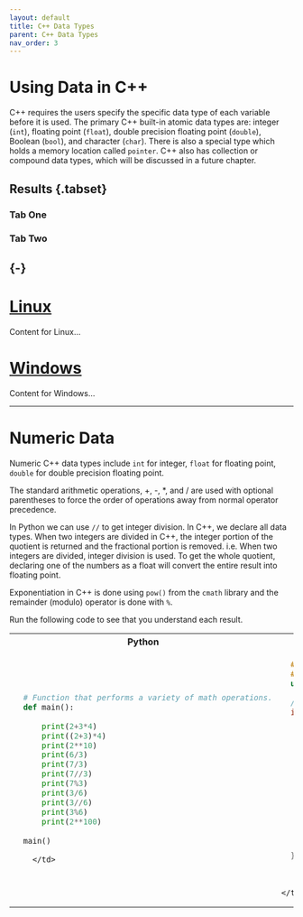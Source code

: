 ```yaml
---
layout: default
title: C++ Data Types
parent: C++ Data Types
nav_order: 3
---
```


# Using Data in C++

C++ requires the users specify the specific data type of each variable
before it is used. The primary C++ built-in atomic data types are:
integer (`int`), floating point (`float`), double precision floating
point (`double`), Boolean (`bool`), and character (`char`). There is
also a special type which holds a memory location called `pointer`. C++
also has collection or compound data types, which will be discussed in a
future chapter.

## Results {.tabset}

### Tab One

### Tab Two

## {-}

# [Linux](#tab/linux)

Content for Linux...

# [Windows](#tab/windows)

Content for Windows...

---

# Numeric Data

Numeric C++ data types include `int` for integer, `float` for floating
point, `double` for double precision floating point.

The standard arithmetic operations, +, -, \*, and / are used with
optional parentheses to force the order of operations away from normal
operator precedence.

In Python we can use `//` to get integer division. In C++, we declare
all data types. When two integers are divided in C++, the integer
portion of the quotient is returned and the fractional portion is
removed. i.e. When two integers are divided, integer division is used.
To get the whole quotient, declaring one of the numbers as a float will
convert the entire result into floating point.

Exponentiation in C++ is done using `pow()` from the `cmath` library and
the remainder (modulo) operator is done with `%`.

Run the following code to see that you understand each result.

<table>
    <tr>
        <th>Python</th>
        <th>C++</th>
    </tr>
    <tr>
<td markdown="span">

```python
  # Function that performs a variety of math operations.
  def main():
  
      print(2+3*4)
      print((2+3)*4)
      print(2**10)
      print(6/3)
      print(7/3)
      print(7//3)
      print(7%3)
      print(3/6)
      print(3//6)
      print(3%6)
      print(2**100)
  
  main()

```  
        </td>
<td markdown="span">

```cpp
  #include <iostream>
  #include <cmath>
  using namespace std;
  
  // Function that perfoms various math operations
  int main(){
  
      cout << (2+3*4) << endl;
      cout << (2+3)*4 << endl;
      cout << pow(2, 10) << endl;
      cout << float(6)/3 << endl;
      cout << float(7)/3 << endl;
      cout << 7/3 << endl; //In C++ this is integer division
      cout << 7%3 << endl;
      cout << float(3)/6 << endl;
      cout << 3/6 << endl;
      cout << 3%6 << endl;
      cout << pow(2, 100) << endl;
  
      return 0;
  }
  
```

        </td>
    </tr>
</table>



